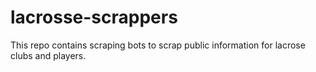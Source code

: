 # lacrosse-scrappers
This repo contains scraping bots to scrap public information for lacrose clubs and players.
